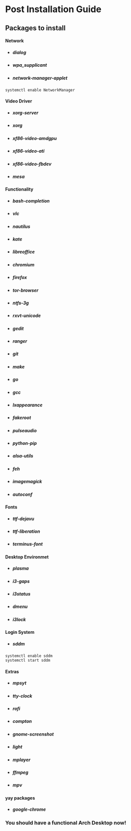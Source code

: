 # Post Installation Guide

## Packages to install

#### Network
- ##### dialog
- ##### wpa_supplicant
- ##### network-manager-applet
```
systemctl enable NetworkManager
```
#### Video Driver
- ##### xorg-server
- ##### xorg
- ##### xf86-video-amdgpu
- ##### xf86-video-ati
- ##### xf86-video-fbdev
- ##### mesa
#### Functionality
- ##### bash-completion
- ##### vlc
- ##### nautilus
- ##### kate
- ##### libreoffice
- ##### chromium
- ##### firefox
- ##### tor-browser
- ##### ntfs-3g
- ##### rxvt-unicode
- ##### gedit
- ##### ranger
- ##### git
- ##### make
- ##### go
- ##### gcc
- ##### lxappearance
- ##### fakeroot
- ##### pulseaudio
- ##### python-pip
- ##### alsa-utils
- ##### feh
- ##### imagemagick
- ##### autoconf
#### Fonts
- ##### ttf-dejavu
- ##### ttf-liberation
- ##### terminus-font
#### Desktop Environmet
- ##### plasma
- ##### i3-gaps
- ##### i3status
- ##### dmenu
- ##### i3lock
#### Login System
- ##### sddm
```
systemctl enable sddm
systemctl start sddm
```
#### Extras
- ##### mpsyt
- ##### tty-clock
- ##### rofi
- ##### compton
- ##### gnome-screenshot
- ##### light
- ##### mplayer
- ##### ffmpeg
- ##### mpv
#### yay packages
- ##### google-chrome

### You should have a functional Arch Desktop now!
